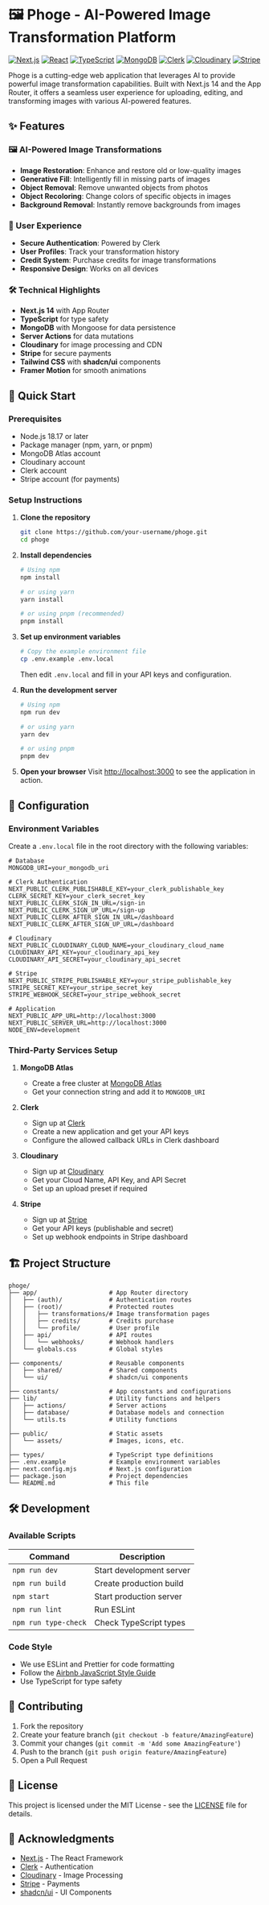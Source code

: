 # 🖼️ Phoge - AI-Powered Image Transformation Platform

[![Next.js](https://img.shields.io/badge/Next.js-14.1.0-black?style=flat&logo=next.js&logoColor=white)](https://nextjs.org/)
[![React](https://img.shields.io/badge/React-18.2.0-61DAFB?style=flat&logo=react&logoColor=white)](https://reactjs.org/)
[![TypeScript](https://img.shields.io/badge/TypeScript-5.0.0-3178C6?style=flat&logo=typescript&logoColor=white)](https://www.typescriptlang.org/)
[![MongoDB](https://img.shields.io/badge/MongoDB-6.3.0-47A248?style=flat&logo=mongodb&logoColor=white)](https://www.mongodb.com/)
[![Clerk](https://img.shields.io/badge/Clerk-Auth-3B82F6?style=flat&logo=clerk&logoColor=white)](https://clerk.com/)
[![Cloudinary](https://img.shields.io/badge/Cloudinary-CDN-2C39BD?style=flat&logo=cloudinary&logoColor=white)](https://cloudinary.com/)
[![Stripe](https://img.shields.io/badge/Stripe-Payments-008CDD?style=flat&logo=stripe&logoColor=white)](https://stripe.com/)

Phoge is a cutting-edge web application that leverages AI to provide powerful image transformation capabilities. Built with Next.js 14 and the App Router, it offers a seamless user experience for uploading, editing, and transforming images with various AI-powered features.

## ✨ Features

### 🖼️ AI-Powered Image Transformations
- **Image Restoration**: Enhance and restore old or low-quality images
- **Generative Fill**: Intelligently fill in missing parts of images
- **Object Removal**: Remove unwanted objects from photos
- **Object Recoloring**: Change colors of specific objects in images
- **Background Removal**: Instantly remove backgrounds from images

### 👤 User Experience
- **Secure Authentication**: Powered by Clerk
- **User Profiles**: Track your transformation history
- **Credit System**: Purchase credits for image transformations
- **Responsive Design**: Works on all devices

### 🛠️ Technical Highlights
- **Next.js 14** with App Router
- **TypeScript** for type safety
- **MongoDB** with Mongoose for data persistence
- **Server Actions** for data mutations
- **Cloudinary** for image processing and CDN
- **Stripe** for secure payments
- **Tailwind CSS** with **shadcn/ui** components
- **Framer Motion** for smooth animations

## 🚀 Quick Start

### Prerequisites
- Node.js 18.17 or later
- Package manager (npm, yarn, or pnpm)
- MongoDB Atlas account
- Cloudinary account
- Clerk account
- Stripe account (for payments)

### Setup Instructions

1. **Clone the repository**
   ```bash
   git clone https://github.com/your-username/phoge.git
   cd phoge
   ```

2. **Install dependencies**
   ```bash
   # Using npm
   npm install
   
   # or using yarn
   yarn install
   
   # or using pnpm (recommended)
   pnpm install
   ```

3. **Set up environment variables**
   ```bash
   # Copy the example environment file
   cp .env.example .env.local
   ```
   
   Then edit `.env.local` and fill in your API keys and configuration.

4. **Run the development server**
   ```bash
   # Using npm
   npm run dev
   
   # or using yarn
   yarn dev
   
   # or using pnpm
   pnpm dev
   ```

5. **Open your browser**
   Visit [http://localhost:3000](http://localhost:3000) to see the application in action.

## 🔧 Configuration

### Environment Variables

Create a `.env.local` file in the root directory with the following variables:

```env
# Database
MONGODB_URI=your_mongodb_uri

# Clerk Authentication
NEXT_PUBLIC_CLERK_PUBLISHABLE_KEY=your_clerk_publishable_key
CLERK_SECRET_KEY=your_clerk_secret_key
NEXT_PUBLIC_CLERK_SIGN_IN_URL=/sign-in
NEXT_PUBLIC_CLERK_SIGN_UP_URL=/sign-up
NEXT_PUBLIC_CLERK_AFTER_SIGN_IN_URL=/dashboard
NEXT_PUBLIC_CLERK_AFTER_SIGN_UP_URL=/dashboard

# Cloudinary
NEXT_PUBLIC_CLOUDINARY_CLOUD_NAME=your_cloudinary_cloud_name
CLOUDINARY_API_KEY=your_cloudinary_api_key
CLOUDINARY_API_SECRET=your_cloudinary_api_secret

# Stripe
NEXT_PUBLIC_STRIPE_PUBLISHABLE_KEY=your_stripe_publishable_key
STRIPE_SECRET_KEY=your_stripe_secret_key
STRIPE_WEBHOOK_SECRET=your_stripe_webhook_secret

# Application
NEXT_PUBLIC_APP_URL=http://localhost:3000
NEXT_PUBLIC_SERVER_URL=http://localhost:3000
NODE_ENV=development
```

### Third-Party Services Setup

1. **MongoDB Atlas**
   - Create a free cluster at [MongoDB Atlas](https://www.mongodb.com/cloud/atlas)
   - Get your connection string and add it to `MONGODB_URI`

2. **Clerk**
   - Sign up at [Clerk](https://clerk.com/)
   - Create a new application and get your API keys
   - Configure the allowed callback URLs in Clerk dashboard

3. **Cloudinary**
   - Sign up at [Cloudinary](https://cloudinary.com/)
   - Get your Cloud Name, API Key, and API Secret
   - Set up an upload preset if required

4. **Stripe**
   - Sign up at [Stripe](https://stripe.com/)
   - Get your API keys (publishable and secret)
   - Set up webhook endpoints in Stripe dashboard

## 🏗 Project Structure

```
phoge/
├── app/                    # App Router directory
│   ├── (auth)/             # Authentication routes
│   ├── (root)/             # Protected routes
│   │   ├── transformations/# Image transformation pages
│   │   ├── credits/        # Credits purchase
│   │   └── profile/        # User profile
│   ├── api/                # API routes
│   │   └── webhooks/       # Webhook handlers
│   └── globals.css         # Global styles
│
├── components/             # Reusable components
│   ├── shared/             # Shared components
│   └── ui/                 # shadcn/ui components
│
├── constants/              # App constants and configurations
├── lib/                    # Utility functions and helpers
│   ├── actions/            # Server actions
│   ├── database/           # Database models and connection
│   └── utils.ts            # Utility functions
│
├── public/                 # Static assets
│   └── assets/             # Images, icons, etc.
│
├── types/                  # TypeScript type definitions
├── .env.example            # Example environment variables
├── next.config.mjs         # Next.js configuration
├── package.json            # Project dependencies
└── README.md               # This file
```

## 🛠 Development

### Available Scripts

| Command | Description |
|---------|-------------|
| `npm run dev` | Start development server |
| `npm run build` | Create production build |
| `npm start` | Start production server |
| `npm run lint` | Run ESLint |
| `npm run type-check` | Check TypeScript types |

### Code Style
- We use ESLint and Prettier for code formatting
- Follow the [Airbnb JavaScript Style Guide](https://github.com/airbnb/javascript)
- Use TypeScript for type safety

## 🤝 Contributing

1. Fork the repository
2. Create your feature branch (`git checkout -b feature/AmazingFeature`)
3. Commit your changes (`git commit -m 'Add some AmazingFeature'`)
4. Push to the branch (`git push origin feature/AmazingFeature`)
5. Open a Pull Request

## 📄 License

This project is licensed under the MIT License - see the [LICENSE](LICENSE) file for details.

## 🙏 Acknowledgments

- [Next.js](https://nextjs.org/) - The React Framework
- [Clerk](https://clerk.com/) - Authentication
- [Cloudinary](https://cloudinary.com/) - Image Processing
- [Stripe](https://stripe.com/) - Payments
- [shadcn/ui](https://ui.shadcn.com/) - UI Components



